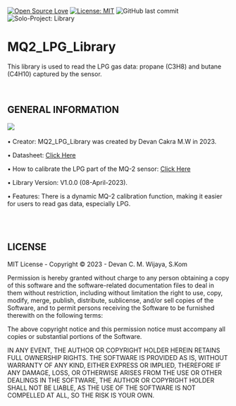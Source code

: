 [![Open Source Love](https://badges.frapsoft.com/os/v1/open-source.svg?style=flat)](https://github.com/ellerbrock/open-source-badges/)
[![License: MIT](https://img.shields.io/badge/License-MIT-blue.svg?logo=github&color=%23F7DF1E)](https://opensource.org/licenses/MIT)
![GitHub last commit](https://img.shields.io/github/last-commit/devancakra/MQ2_LPG_Library)
![Solo-Project: Library](https://img.shields.io/badge/Solo-%2DProject-%20Library%3A%20LPG-light.svg?style=flat&logo=arduino&logoColor=white&color=%23F7DF1E)

# MQ2_LPG_Library
This library is used to read the LPG gas data: propane (C3H8) and butane (C4H10) captured by the sensor.

<br/>

## GENERAL INFORMATION
<img src="https://github.com/devancakra/MQ2_LPG_Library/assets/54527592/29a5c6e0-6cd3-40df-a2b2-17083ac7bfa4"/><br/><br/>
• Creator: MQ2_LPG_Library was created by Devan Cakra M.W in 2023.

• Datasheet: <a href="https://components101.com/sensors/mq2-gas-sensor">Click Here</a>

• How to calibrate the LPG part of the MQ-2 sensor: <a href="https://github.com/devancakra/MQ2_LPG_Library/blob/master/How-To-Calibration.md">Click Here</a>

• Library Version: V1.0.0 (08-April-2023).

• Features: There is a dynamic MQ-2 calibration function, making it easier for users to read gas data, especially LPG.

<br/><br/>

## LICENSE
MIT License - Copyright © 2023 - Devan C. M. Wijaya, S.Kom

Permission is hereby granted without charge to any person obtaining a copy of this software and the software-related documentation files to deal in them without restriction, including without limitation the right to use, copy, modify, merge, publish, distribute, sublicense, and/or sell copies of the Software, and to permit persons receiving the Software to be furnished therewith on the following terms:

The above copyright notice and this permission notice must accompany all copies or substantial portions of the Software.

IN ANY EVENT, THE AUTHOR OR COPYRIGHT HOLDER HEREIN RETAINS FULL OWNERSHIP RIGHTS. THE SOFTWARE IS PROVIDED AS IS, WITHOUT WARRANTY OF ANY KIND, EITHER EXPRESS OR IMPLIED, THEREFORE IF ANY DAMAGE, LOSS, OR OTHERWISE ARISES FROM THE USE OR OTHER DEALINGS IN THE SOFTWARE, THE AUTHOR OR COPYRIGHT HOLDER SHALL NOT BE LIABLE, AS THE USE OF THE SOFTWARE IS NOT COMPELLED AT ALL, SO THE RISK IS YOUR OWN.
